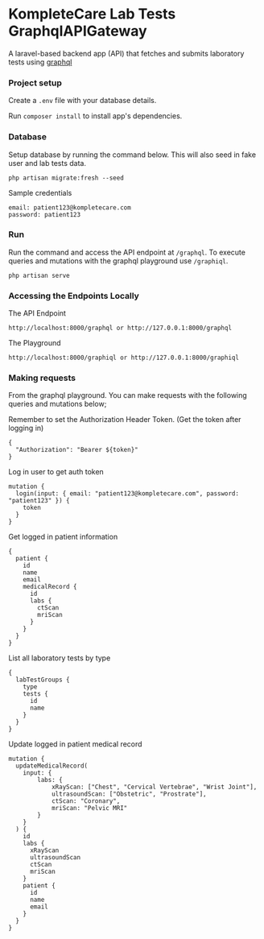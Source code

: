 # KompleteCare Lab Tests GraphqlAPIGateway
A laravel-based backend app (API) that fetches and submits laboratory tests using [graphql](https://graphql.org/)


### Project setup
Create a ```.env``` file with your database details.

Run ```composer install``` to install app's dependencies.

### Database
Setup database by running the command below. 
This will also seed in fake user and lab tests data.
```
php artisan migrate:fresh --seed
```

Sample credentials
```
email: patient123@kompletecare.com
password: patient123
```

### Run
Run the command and access the API endpoint at `/graphql`. 
To execute queries and mutations with the graphql playground use `/graphiql`.
```
php artisan serve
```

### Accessing the Endpoints Locally 
The API Endpoint
```
http://localhost:8000/graphql or http://127.0.0.1:8000/graphql
```

The Playground
```
http://localhost:8000/graphiql or http://127.0.0.1:8000/graphiql
```

### Making requests
From the graphql playground. You can make requests with the following queries and mutations below;

Remember to set the Authorization Header Token. (Get the token after logging in)
```
{
  "Authorization": "Bearer ${token}"
}
```

Log in user to get auth token
```
mutation {
  login(input: { email: "patient123@kompletecare.com", password: "patient123" }) {
    token
  }
}
```

Get logged in patient information
```
{
  patient {
    id
    name
    email
    medicalRecord {
      id
      labs {
        ctScan
        mriScan
      }
    }
  }
}
```

List all laboratory tests by type
```
{
  labTestGroups {
    type
    tests {
      id
      name
    }
  }
}
```

Update logged in patient medical record
```
mutation {
  updateMedicalRecord(
    input: {
    	labs: {
            xRayScan: ["Chest", "Cervical Vertebrae", "Wrist Joint"], 
            ultrasoundScan: ["Obstetric", "Prostrate"], 
            ctScan: "Coronary",  
            mriScan: "Pelvic MRI"
    	}
    }
  ) {
    id
    labs {
      xRayScan
      ultrasoundScan
      ctScan
      mriScan
    }
    patient {
      id
      name
      email
    }
  }
}
```